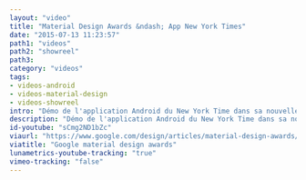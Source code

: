 ```yaml
---
layout: "video"
title: "Material Design Awards &ndash; App New York Times"
date: "2015-07-13 11:23:57"
path1: "videos"
path2: "showreel"
path3:
category: "videos"
tags:
- videos-android
- videos-material-design
- videos-showreel
intro: "Démo de l'application Android du New York Time dans sa nouvelle enveloppe Material Design."
description: "Démo de l'application Android du New York Time dans sa nouvelle enveloppe Material Design."
id-youtube: "sCmg2ND1bZc"
viaurl: "https://www.google.com/design/articles/material-design-awards/"
viatitle: "Google material design awards"
lunametrics-youtube-tracking: "true"
vimeo-tracking: "false"
---
```

